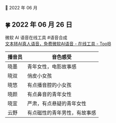 🍉 2022 年 06 月


## 🍀 2022 年 06 月 26 日

  
 微软 AI 语音在线工具 #语音合成  
 [文本转AI真人语音，免费微软AI语音 - 在线工具 - ToolB](https://toolb.cn/textspeech )  
  
 | 播音员 | 音色感受 |
  | --- | --- |
  | 晓墨 | 青年女性，电影故事感 |
  | 晓双 | 俏皮小女孩 |
  | 晓悠 | 有点播音腔的小女孩 |
  | 晓颜 | 有点鼻音的青年女性 |
  | 晓宣 | 严肃，有点悬疑的青年女性 |
  | 云野 | 有点磁性的青年男性，有故事感 |
  
  
  


